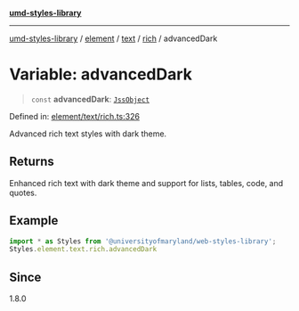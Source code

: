 [**umd-styles-library**](../../../../../../README.md)

***

[umd-styles-library](../../../../../../modules.md) / [element](../../../../../README.md) / [text](../../../README.md) / [rich](../README.md) / advancedDark

# Variable: advancedDark

> `const` **advancedDark**: [`JssObject`](../../../../../../utilities/namespaces/transform/type-aliases/JssObject.md)

Defined in: [element/text/rich.ts:326](https://github.com/UMD-Digital/design-system/blob/8c958a0419ab79ba8bcba0aabd12f79a69ac5834/packages/styles/source/element/text/rich.ts#L326)

Advanced rich text styles with dark theme.

## Returns

Enhanced rich text with dark theme and support for lists, tables, code, and quotes.

## Example

```typescript
import * as Styles from '@universityofmaryland/web-styles-library';
Styles.element.text.rich.advancedDark
```

## Since

1.8.0
